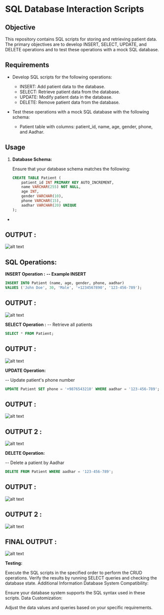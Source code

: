 # SQL Database Interaction Scripts

## Objective

This repository contains SQL scripts for storing and retrieving patient data. The primary objectives are to develop INSERT, SELECT, UPDATE, and DELETE operations and to test these operations with a mock SQL database.

## Requirements

- Develop SQL scripts for the following operations:
  - INSERT: Add patient data to the database.
  - SELECT: Retrieve patient data from the database.
  - UPDATE: Modify patient data in the database.
  - DELETE: Remove patient data from the database.

- Test these operations with a mock SQL database with the following schema:
  - Patient table with columns: patient_id, name, age, gender, phone, and Aadhar.

## Usage

1. **Database Schema:**

   Ensure that your database schema matches the following:

   ```sql
   CREATE TABLE Patient (
       patient_id INT PRIMARY KEY AUTO_INCREMENT,
       name VARCHAR(255) NOT NULL,
       age INT,
       gender VARCHAR(10),
       phone VARCHAR(15),
       aadhar VARCHAR(20) UNIQUE
   );
*

## OUTPUT : 
![alt text](ScreenShots/create_output.png "Example")


## SQL Operations:

**INSERT Operation :**
**-- Example INSERT**
```sql
INSERT INTO Patient (name, age, gender, phone, aadhar)
VALUES ('John Doe', 30, 'Male', '+1234567890', '123-456-789');
```

## OUTPUT : 
![alt text](ScreenShots/insert_output.png "Example")

**SELECT Operation :**
-- Retrieve all patients
```sql
SELECT * FROM Patient; 
```
## OUTPUT :  
![alt text](ScreenShots/select_output.png "Example")


**UPDATE Operation:**

-- Update patient's phone number
```sql
UPDATE Patient SET phone = '+9876543210' WHERE aadhar = '123-456-789';
```
## OUTPUT :  
![alt text](ScreenShots/update_output.png "Example")

## OUTPUT 2 :
![alt text](ScreenShots/update_output2.png "Example")

**DELETE Operation:**

-- Delete a patient by Aadhar
```sql
DELETE FROM Patient WHERE aadhar = '123-456-789';
```
## OUTPUT :  
![alt text](ScreenShots/delete_output.png "Example")

## OUTPUT 2 :
![alt text](ScreenShots/delete_output2.png "Example")


## FINAL OUTPUT : 
![alt text](ScreenShots/final_output.png "Example")


**Testing:**

Execute the SQL scripts in the specified order to perform the CRUD operations.
Verify the results by running SELECT queries and checking the database state.
Additional Information
Database System Compatibility:

Ensure your database system supports the SQL syntax used in these scripts.
Data Customization:

Adjust the data values and queries based on your specific requirements.